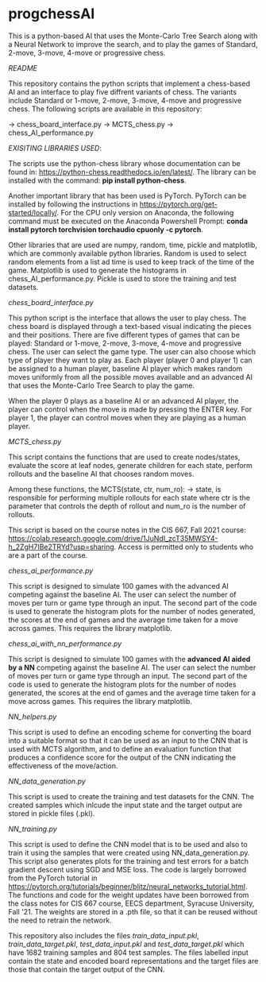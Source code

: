 # progchessAI
This is a python-based AI that uses the Monte-Carlo Tree Search along with a Neural Network to improve the search, and to play the games of Standard, 2-move, 3-move, 4-move or progressive chess.  

*README*

This repository contains the python scripts that implement a chess-based AI and an interface to play five diffrent variants of chess. The variants include Standard or 1-move, 2-move, 3-move, 4-move and progressive chess. The following scripts are available in this repository:

-> chess_board_interface.py
-> MCTS_chess.py
-> chess_AI_performance.py


*EXISITING LIBRARIES USED*:

The scripts use the python-chess library whose documentation can be found in: https://python-chess.readthedocs.io/en/latest/. The library can be installed with the command: **pip install python-chess**.

Another important library that has been used is PyTorch. PyTorch can be installed by following the instructions in https://pytorch.org/get-started/locally/. For the CPU only version on Anaconda, the following command must be executed on the Anaconda Powershell Prompt: **conda install pytorch torchvision torchaudio cpuonly -c pytorch**. 


Other libraries that are used are numpy, random, time, pickle and matplotlib, which are commonly available python libraries. Random is used to select random elements from a list ad time is used to keep track of the time of the game. Matplotlib is used to generate the histograms in chess_AI_performance.py. Pickle is used to store the training and test datasets. 

*chess_board_interface.py*

This python script is the interface that allows the user to play chess. The chess board is displayed through a text-based visual indicating the pieces and their positions. There are five different types of games that can be played: Standard or 1-move, 2-move, 3-move, 4-move and progressive chess. The user can select the game type. The user can also choose which type of player they want to play as. Each player (player 0 and player 1) can be assigned to a human player, baseline AI player which makes random moves uniformly from all the possible moves available and an advanced AI that uses the Monte-Carlo Tree Search to play the game. 

When the player 0 plays as a baseline AI or an advanced AI player, the player can control when the move is made by pressing the ENTER key. 
For player 1, the player can control moves when they are playing as a human player.

*MCTS_chess.py*

This script contains the functions that are used to create nodes/states, evaluate the score at leaf nodes, generate children for each state, perform rollouts and the baseline AI that chooses random moves. 

Among these functions, the MCTS(state, ctr, num_ro): -> state, is responsible for performing multiple rollouts for each state where ctr is the parameter that controls the depth of rollout and num_ro is the number of rollouts. 

This script is based on the course notes in the CIS 667, Fall 2021 course: https://colab.research.google.com/drive/1JuNdI_zcT35MWSY4-h_2ZgH7IBe2TRYd?usp=sharing. Access is permitted only to students who are a part of the course. 

*chess_ai_performance.py*

This script is designed to simulate 100 games with the advanced AI competing against the baseline AI. The user can select the number of moves per turn or game type through an input. The second part of the code is used to generate the histogram plots for the number of nodes generated, the scores at the end of games and the average time taken for a move across games. This requires the library matplotlib. 

*chess_ai_with_nn_performance.py*

This script is designed to simulate 100 games with the **advanced AI aided by a NN** competing against the baseline AI. The user can select the number of moves per turn or game type through an input. The second part of the code is used to generate the histogram plots for the number of nodes generated, the scores at the end of games and the average time taken for a move across games. This requires the library matplotlib. 

*NN_helpers.py*

This script is used to define an encoding scheme for converting the board into a suitable format so that it can be used as an input to the CNN that is used with MCTS algorithm, and to define an evaluation function that produces a confidence score for the output of the CNN indicating the effectiveness of the move/action.   

*NN_data_generation.py*

This script is used to create the training and test datasets for the CNN. The created samples which inlcude the input state and the target output are stored in pickle files (.pkl). 

*NN_training.py*

This script is used to define the CNN model that is to be used and also to train it using the samples that were created using NN_data_generation.py. This script also generates plots for the training and test errors for a batch gradient descent using SGD and MSE loss. The code is largely borrowed from the PyTorch tutorial in https://pytorch.org/tutorials/beginner/blitz/neural_networks_tutorial.html. The functions and code for the weight updates have been borrowed from the class notes for CIS 667 course, EECS department, Syracuse University, Fall '21. The weights are stored in a .pth file, so that it can be reused without the need to retrain the network. 

This repository also includes the files *train_data_input.pkl*, *train_data_target.pkl*, *test_data_input.pkl* and *test_data_target.pkl* which have 1682 training samples and 804 test samples. The files labelled input contain the state and encoded board representations and the target files are those that contain the target output of the CNN. 
     
